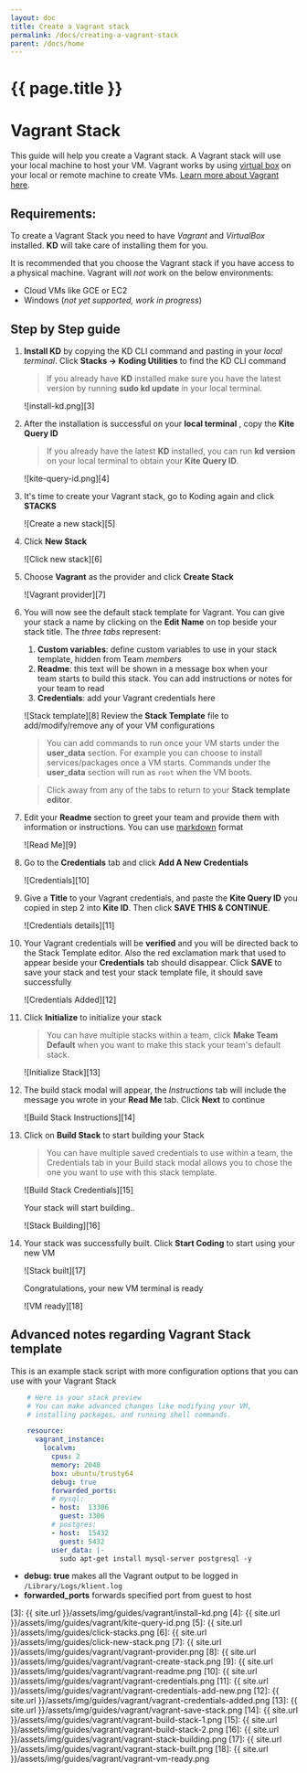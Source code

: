 ```yaml
---
layout: doc
title: Create a Vagrant stack
permalink: /docs/creating-a-vagrant-stack
parent: /docs/home
---
```


# {{ page.title }}

# Vagrant Stack

This guide will help you create a Vagrant stack. A Vagrant stack will use your local machine to host your VM. Vagrant works by using [virtual box][1] on your local or remote machine to create VMs. [Learn more about Vagrant here][2].

## Requirements:

To create a Vagrant Stack you need to have _Vagrant_ and _VirtualBox_ installed. **KD** will take care of installing them for you.

It is recommended that you choose the Vagrant stack if you have access to a physical machine. Vagrant will _not_ work on the below environments:

  - Cloud VMs like GCE or EC2
  - Windows (_not yet supported, work in progress_)

## Step by Step guide

1. **Install KD** by copying the KD CLI command and pasting in your _local terminal_. Click **Stacks -&gt; Koding Utilities** to find the KD CLI command

    > If you already have **KD** installed make sure you have the latest version by running **sudo kd update** in your local terminal.

    ![install-kd.png][3]

2. After the installation is successful on your **local terminal** , copy the **Kite Query ID**

    > If you already have the latest **KD** installed, you can run **kd version** on your local terminal to obtain your **Kite Query ID**.

    ![kite-query-id.png][4]

3. It's time to create your Vagrant stack, go to Koding again and click **STACKS**

    ![Create a new stack][5]

4. Click **New Stack**

    ![Click new stack][6]

5. Choose **Vagrant** as the provider and click **Create Stack**

    ![Vagrant provider][7]

6. You will now see the default stack template for Vagrant. You can give your stack a name by clicking on the **Edit Name** on top beside your stack title. The _three tabs_ represent:

    1.  **Custom variables**: define custom variables to use in your stack template, hidden from Team _members_
    2.  **Readme**: this text will be shown in a message box when your team starts to build this stack. You can add instructions or notes for your team to read
    3.  **Credentials**: add your Vagrant credentials here

    ![Stack template][8]
    Review the **Stack Template** file to add/modify/remove any of your VM configurations

    >You can add commands to run once your VM starts under the **user_data** section. For example you can choose to install services/packages once a VM starts. Commands under the **user_data** section will run as `root` when the VM boots.

    >Click away from any of the tabs to return to your **Stack template editor**.

7.  Edit your **Readme** section to greet your team and provide them with information or instructions. You can use [markdown](https://en.wikipedia.org/wiki/Markdown) format

    ![Read Me][9]

8.  Go to the **Credentials** tab and click **Add A New Credentials**

    ![Credentials][10]

9. Give a **Title** to your Vagrant credentials, and paste the **Kite Query ID**&nbsp;you copied in step 2 into **Kite ID**. Then click **SAVE THIS &amp; CONTINUE**.

    ![Credentials details][11]

10. Your Vagrant credentials will be **verified** and you will be directed back to the Stack Template editor. Also the red exclamation mark that used to appear beside your **Credentials** tab should disappear. Click **SAVE** to save your stack and test your stack template file, it should save successfully

    ![Credentials Added][12]

11. Click **Initialize** to initialize your stack

    > You can have multiple stacks within a team, click **Make Team Default** when you want to make this stack your team's default stack.

    ![Initialize Stack][13]

12. The build stack modal will appear, the *Instructions* tab will include the message you wrote in your **Read Me** tab. Click **Next** to continue

    ![Build Stack Instructions][14]

13. Click on **Build Stack** to start building your Stack

    > You can have multiple saved credentials to use within a team, the Credentials tab in your Build stack modal allows you to chose the one you want to use with this stack template.

    ![Build Stack Credentials][15]

    Your stack will start building..

    ![Stack Building][16]

14. Your stack was successfully built. Click **Start Coding** to start using your new VM

    ![Stack built][17]

    Congratulations, your new VM terminal is ready

    ![VM ready][18]

## Advanced notes regarding Vagrant Stack template

This is an example stack script with more&nbsp;configuration options that you can use with your Vagrant Stack

``` yaml
    # Here is your stack preview
    # You can make advanced changes like modifying your VM,
    # installing packages, and running shell commands.

    resource:
      vagrant_instance:
        localvm:
          cpus: 2
          memory: 2048
          box: ubuntu/trusty64
          debug: true
          forwarded_ports:
          # mysql:
          - host:  13306
            guest: 3306
          # postgres:
          - host:  15432
            guest: 5432
          user_data: |-
            sudo apt-get install mysql-server postgresql -y
```

- **debug: true** makes all the Vagrant output to be logged in `/Library/Logs/klient.log`
- **forwarded_ports** forwards specified port from guest to host

[1]: http://www.virtualbox.org
[2]: https://www.vagrantup.com/about.html
[3]: {{ site.url }}/assets/img/guides/vagrant/install-kd.png
[4]: {{ site.url }}/assets/img/guides/vagrant/kite-query-id.png
[5]: {{ site.url }}/assets/img/guides/click-stacks.png
[6]: {{ site.url }}/assets/img/guides/click-new-stack.png
[7]: {{ site.url }}/assets/img/guides/vagrant/vagrant-provider.png
[8]: {{ site.url }}/assets/img/guides/vagrant/vagrant-create-stack.png
[9]: {{ site.url }}/assets/img/guides/vagrant/vagrant-readme.png
[10]: {{ site.url }}/assets/img/guides/vagrant/vagrant-credentials.png
[11]: {{ site.url }}/assets/img/guides/vagrant/vagrant-credentials-add-new.png
[12]: {{ site.url }}/assets/img/guides/vagrant/vagrant-credentials-added.png
[13]: {{ site.url }}/assets/img/guides/vagrant/vagrant-save-stack.png
[14]: {{ site.url }}/assets/img/guides/vagrant/vagrant-build-stack-1.png
[15]: {{ site.url }}/assets/img/guides/vagrant/vagrant-build-stack-2.png
[16]: {{ site.url }}/assets/img/guides/vagrant/vagrant-stack-building.png
[17]: {{ site.url }}/assets/img/guides/vagrant/vagrant-stack-built.png
[18]: {{ site.url }}/assets/img/guides/vagrant/vagrant-vm-ready.png
